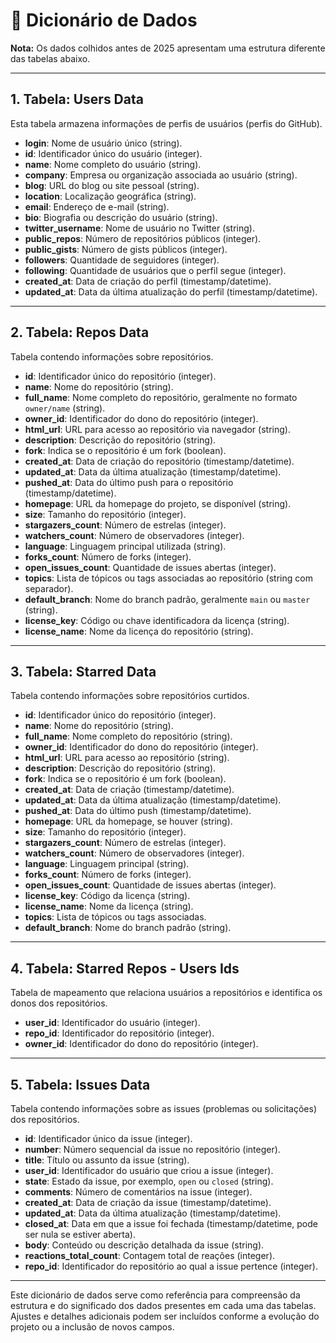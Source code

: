 # 📄 Dicionário de Dados

**Nota:** Os dados colhidos antes de 2025 apresentam uma estrutura diferente das tabelas abaixo. 

---

## 1. Tabela: Users Data

Esta tabela armazena informações de perfis de usuários (perfis do GitHub).

- **login**: Nome de usuário único (string).
- **id**: Identificador único do usuário (integer).
- **name**: Nome completo do usuário (string).
- **company**: Empresa ou organização associada ao usuário (string).
- **blog**: URL do blog ou site pessoal (string).
- **location**: Localização geográfica (string).
- **email**: Endereço de e-mail (string).
- **bio**: Biografia ou descrição do usuário (string).
- **twitter_username**: Nome de usuário no Twitter (string).
- **public_repos**: Número de repositórios públicos (integer).
- **public_gists**: Número de gists públicos (integer).
- **followers**: Quantidade de seguidores (integer).
- **following**: Quantidade de usuários que o perfil segue (integer).
- **created_at**: Data de criação do perfil (timestamp/datetime).
- **updated_at**: Data da última atualização do perfil (timestamp/datetime).

---

## 2. Tabela: Repos Data

Tabela contendo informações sobre repositórios.

- **id**: Identificador único do repositório (integer).
- **name**: Nome do repositório (string).
- **full_name**: Nome completo do repositório, geralmente no formato `owner/name` (string).
- **owner_id**: Identificador do dono do repositório (integer).
- **html_url**: URL para acesso ao repositório via navegador (string).
- **description**: Descrição do repositório (string).
- **fork**: Indica se o repositório é um fork (boolean).
- **created_at**: Data de criação do repositório (timestamp/datetime).
- **updated_at**: Data da última atualização (timestamp/datetime).
- **pushed_at**: Data do último push para o repositório (timestamp/datetime).
- **homepage**: URL da homepage do projeto, se disponível (string).
- **size**: Tamanho do repositório (integer).
- **stargazers_count**: Número de estrelas (integer).
- **watchers_count**: Número de observadores (integer).
- **language**: Linguagem principal utilizada (string).
- **forks_count**: Número de forks (integer).
- **open_issues_count**: Quantidade de issues abertas (integer).
- **topics**: Lista de tópicos ou tags associadas ao repositório (string com separador).
- **default_branch**: Nome do branch padrão, geralmente `main` ou `master` (string).
- **license_key**: Código ou chave identificadora da licença (string).
- **license_name**: Nome da licença do repositório (string).

---

## 3. Tabela: Starred Data

Tabela contendo informações sobre repositórios curtidos.

- **id**: Identificador único do repositório (integer).
- **name**: Nome do repositório (string).
- **full_name**: Nome completo do repositório (string).
- **owner_id**: Identificador do dono do repositório (integer).
- **html_url**: URL para acesso ao repositório (string).
- **description**: Descrição do repositório (string).
- **fork**: Indica se o repositório é um fork (boolean).
- **created_at**: Data de criação (timestamp/datetime).
- **updated_at**: Data da última atualização (timestamp/datetime).
- **pushed_at**: Data do último push (timestamp/datetime).
- **homepage**: URL da homepage, se houver (string).
- **size**: Tamanho do repositório (integer).
- **stargazers_count**: Número de estrelas (integer).
- **watchers_count**: Número de observadores (integer).
- **language**: Linguagem principal (string).
- **forks_count**: Número de forks (integer).
- **open_issues_count**: Quantidade de issues abertas (integer).
- **license_key**: Código da licença (string).
- **license_name**: Nome da licença (string).
- **topics**: Lista de tópicos ou tags associadas.
- **default_branch**: Nome do branch padrão (string).

---

## 4. Tabela: Starred Repos - Users Ids

Tabela de mapeamento que relaciona usuários a repositórios e identifica os donos dos repositórios.

- **user_id**: Identificador do usuário (integer).
- **repo_id**: Identificador do repositório (integer).
- **owner_id**: Identificador do dono do repositório (integer).

---

## 5. Tabela: Issues Data

Tabela contendo informações sobre as issues (problemas ou solicitações) dos repositórios.

- **id**: Identificador único da issue (integer).
- **number**: Número sequencial da issue no repositório (integer).
- **title**: Título ou assunto da issue (string).
- **user_id**: Identificador do usuário que criou a issue (integer).
- **state**: Estado da issue, por exemplo, `open` ou `closed` (string).
- **comments**: Número de comentários na issue (integer).
- **created_at**: Data de criação da issue (timestamp/datetime).
- **updated_at**: Data da última atualização (timestamp/datetime).
- **closed_at**: Data em que a issue foi fechada (timestamp/datetime, pode ser nula se estiver aberta).
- **body**: Conteúdo ou descrição detalhada da issue (string).
- **reactions_total_count**: Contagem total de reações (integer).
- **repo_id**: Identificador do repositório ao qual a issue pertence (integer).

---

Este dicionário de dados serve como referência para compreensão da estrutura e do significado dos dados presentes em cada uma das tabelas. Ajustes e detalhes adicionais podem ser incluídos conforme a evolução do projeto ou a inclusão de novos campos.